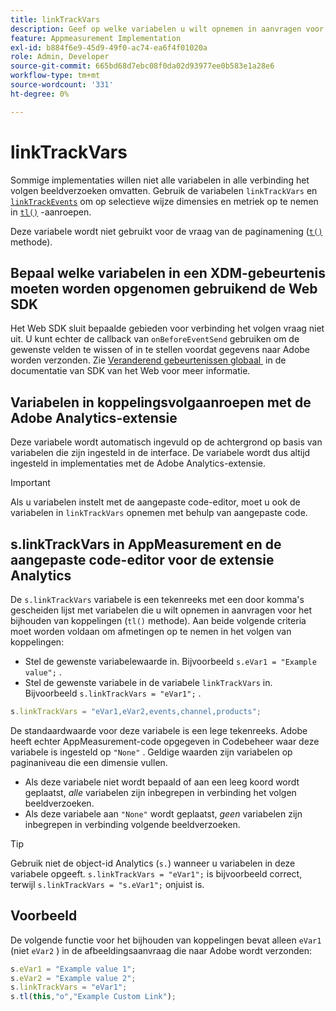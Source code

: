 ```yaml
---
title: linkTrackVars
description: Geef op welke variabelen u wilt opnemen in aanvragen voor het bijhouden van koppelingen.
feature: Appmeasurement Implementation
exl-id: b884f6e9-45d9-49f0-ac74-ea6f4f01020a
role: Admin, Developer
source-git-commit: 665bd68d7ebc08f0da02d93977ee0b583e1a28e6
workflow-type: tm+mt
source-wordcount: '331'
ht-degree: 0%

---
```


# linkTrackVars

Sommige implementaties willen niet alle variabelen in alle verbinding het volgen beeldverzoeken omvatten. Gebruik de variabelen `linkTrackVars` en [`linkTrackEvents`](linktrackevents.md) om op selectieve wijze dimensies en metriek op te nemen in [`tl()`](../functions/tl-method.md) -aanroepen.

Deze variabele wordt niet gebruikt voor de vraag van de paginamening ([`t()`](../functions/t-method.md) methode).

## Bepaal welke variabelen in een XDM-gebeurtenis moeten worden opgenomen gebruikend de Web SDK

Het Web SDK sluit bepaalde gebieden voor verbinding het volgen vraag niet uit. U kunt echter de callback van `onBeforeEventSend` gebruiken om de gewenste velden te wissen of in te stellen voordat gegevens naar Adobe worden verzonden. Zie [&#x200B; Veranderend gebeurtenissen globaal &#x200B;](https://experienceleague.adobe.com/docs/experience-platform/edge/fundamentals/tracking-events.html?lang=nl-NL#modifying-events-globally) in de documentatie van SDK van het Web voor meer informatie.

## Variabelen in koppelingsvolgaanroepen met de Adobe Analytics-extensie

Deze variabele wordt automatisch ingevuld op de achtergrond op basis van variabelen die zijn ingesteld in de interface. De variabele wordt dus altijd ingesteld in implementaties met de Adobe Analytics-extensie.

>[!IMPORTANT]
>
>Als u variabelen instelt met de aangepaste code-editor, moet u ook de variabelen in `linkTrackVars` opnemen met behulp van aangepaste code.

## s.linkTrackVars in AppMeasurement en de aangepaste code-editor voor de extensie Analytics

De `s.linkTrackVars` variabele is een tekenreeks met een door komma&#39;s gescheiden lijst met variabelen die u wilt opnemen in aanvragen voor het bijhouden van koppelingen (`tl()` methode). Aan beide volgende criteria moet worden voldaan om afmetingen op te nemen in het volgen van koppelingen:

* Stel de gewenste variabelewaarde in. Bijvoorbeeld `s.eVar1 = "Example value";` .
* Stel de gewenste variabele in de variabele `linkTrackVars` in. Bijvoorbeeld `s.linkTrackVars = "eVar1";` .

```js
s.linkTrackVars = "eVar1,eVar2,events,channel,products";
```

De standaardwaarde voor deze variabele is een lege tekenreeks. Adobe heeft echter AppMeasurement-code opgegeven in Codebeheer waar deze variabele is ingesteld op `"None"` . Geldige waarden zijn variabelen op paginaniveau die een dimensie vullen.

* Als deze variabele niet wordt bepaald of aan een leeg koord wordt geplaatst, *alle* variabelen zijn inbegrepen in verbinding het volgen beeldverzoeken.
* Als deze variabele aan `"None"` wordt geplaatst, *geen* variabelen zijn inbegrepen in verbinding volgende beeldverzoeken.

>[!TIP]
>
>Gebruik niet de object-id Analytics (`s.`) wanneer u variabelen in deze variabele opgeeft. `s.linkTrackVars = "eVar1";` is bijvoorbeeld correct, terwijl `s.linkTrackVars = "s.eVar1";` onjuist is.

## Voorbeeld

De volgende functie voor het bijhouden van koppelingen bevat alleen `eVar1` (niet `eVar2` ) in de afbeeldingsaanvraag die naar Adobe wordt verzonden:

```js
s.eVar1 = "Example value 1";
s.eVar2 = "Example value 2";
s.linkTrackVars = "eVar1";
s.tl(this,"o","Example Custom Link");
```
